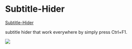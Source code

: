 # Subtitle-Hider
[Subtitle-Hider](https://openuserjs.org/scripts/kamigim/Subtitle_hider)

subtitle hider that work everywhere by simply press Ctrl+F1.

![](subtitle-hider.gif)
